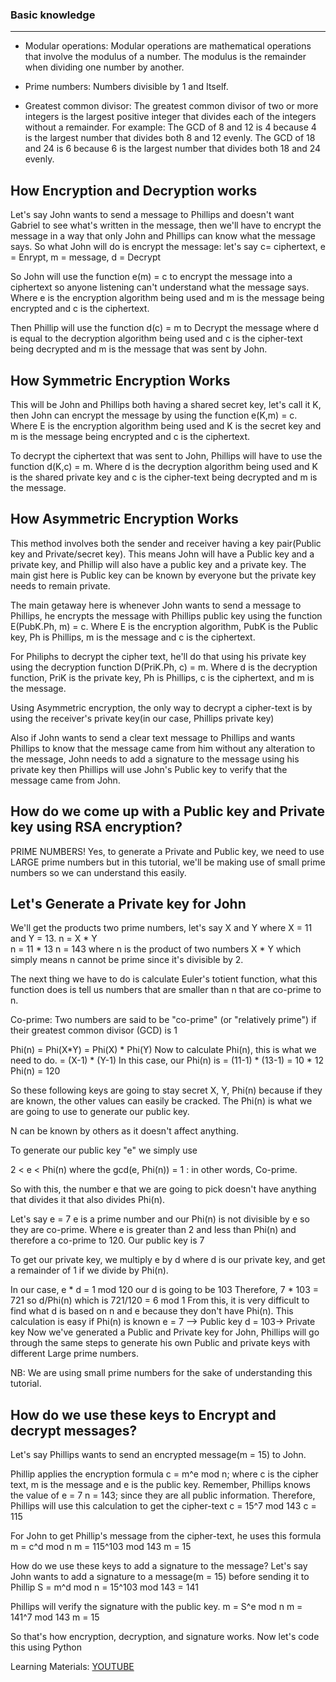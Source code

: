 ### Basic knowledge
-----------------------
- Modular operations: Modular operations are mathematical operations that involve the modulus of a number. The modulus is the remainder when dividing one number by another.

- Prime numbers: Numbers divisible by 1 and Itself.

- Greatest common divisor: The greatest common divisor of two or more integers is the largest positive integer that divides each of the integers without a remainder. 
        For example:
    The GCD of 8 and 12 is 4 because 4 is the largest number that divides both 8 and 12 evenly.
    The GCD of 18 and 24 is 6 because 6 is the largest number that divides both 18 and 24 evenly.

How Encryption and Decryption works
---------------------------------------
Let's say John wants to send a message to Phillips and doesn't want Gabriel to see what's written in the message, then we'll have to encrypt the message in a way that only John and Phillips can know what the message says.
So what John will do is encrypt the message:
let's say c= ciphertext, e = Enrypt, m = message, d = Decrypt

So John will use the function e(m) = c to encrypt the message into a ciphertext so anyone listening can't understand what the message says. Where e is the encryption algorithm being used and m is the message being encrypted and c is the ciphertext.

Then Phillip will use the function d(c) = m to Decrypt the message where d is equal to the decryption algorithm being used and c is the cipher-text being decrypted and m is the message that was sent by John.

How Symmetric Encryption Works
--------------------------------
This will be John and Phillips both having a shared secret key, let's call it K, then John can encrypt the message by using the function e(K,m) = c. 
Where E is the encryption algorithm being used and K is the secret key and m is the message being encrypted and c is the ciphertext.

To decrypt the ciphertext that was sent to John, Phillips will have to use the function d(K,c) = m. Where d is the decryption algorithm being used and K is the shared private key and c is the cipher-text being decrypted and m is the message.

How Asymmetric Encryption Works
--------------------------------
This method involves both the sender and receiver having a key pair(Public key and Private/secret key). This means John will have a Public key and a private key, and Phillip will also have a public key and a private key. The main gist here is Public key can be known by everyone but the private key needs to remain private. 

The main getaway here is whenever John wants to send a message to Phillips, he encrypts the message with Phillips public key using the function E(PubK.Ph, m) = c. Where E is the encryption algorithm, PubK is the Public key, Ph is Phillips, m is the message and c is the ciphertext.

For Philiphs to decrypt the cipher text, he'll do that using his private key using the decryption function D(PriK.Ph, c) = m. Where d is the decryption function, PriK is the private key, Ph is Phillips, c is the ciphertext, and m is the message.

Using Asymmetric encryption, the only way to decrypt a cipher-text is by using the receiver's private key(in our case, Phillips private key)

Also if John wants to send a clear text message to Phillips and wants Phillips to know that the message came from him without any alteration to the message, John needs to add a signature to the message using his private key then Phillips will use John's Public key to verify that the message came from John. 


How do we come up with a Public key and Private key using RSA encryption?
----------------------------
PRIME NUMBERS! 
Yes, to generate a Private and Public key, we need to use LARGE prime numbers but in this tutorial, we'll be making use of small prime numbers so we can understand this easily.

Let's Generate a Private key for John
--------------------------------------
We'll get the products two prime numbers, let's say X and Y where X = 11 and Y = 13.
n = X * Y  
n = 11 * 13
n = 143
where n is the product of two numbers X * Y which simply means n cannot be prime since it's divisible by 2.

The next thing we have to do is calculate Euler's totient function, what this function does is tell us numbers that are smaller than n that are co-prime to n. 

Co-prime: Two numbers are said to be "co-prime" (or "relatively prime") if their greatest common divisor (GCD) is 1

Phi(n) =  Phi(X*Y)
       =  Phi(X) * Phi(Y)
        Now to calculate Phi(n), this is what we need to do.
       =  (X-1) * (Y-1)
       In this case, our Phi(n) is
           = (11-1) * (13-1)
           = 10 * 12
     Phi(n) = 120
         
So these following keys are going to stay secret X, Y, Phi(n) because if they are known, the other values can easily be  cracked. The Phi(n) is what we are going to use to generate our public key.
 
N can be known by others as it doesn't affect anything.

To generate our public key "e" we simply use

2 < e < Phi(n) where the gcd(e, Phi(n)) = 1 : in other words, Co-prime.

So with this, the number e that we are going to pick doesn't have anything that divides it that also divides Phi(n).

Let's say e = 7
e is a prime number and our Phi(n) is not divisible by e so they are co-prime.
Where e is greater than 2 and less than Phi(n) and therefore a co-prime to 120.
Our public key is 7

To get our private key, we multiply e by d where d is our private key, and get a remainder of 1 if we divide by Phi(n).

In our case,
e * d = 1 mod 120
our d is going to be 103
Therefore,
7 * 103 = 721
so d/Phi(n) which is 721/120 = 6 mod 1
From this, it is very difficult to find what d is based on n and e because they don't have Phi(n).
This calculation is easy if Phi(n) is known
 e = 7 --> Public key
 d = 103-> Private key
 Now we've generated a Public and Private key for John, Phillips will go through the same steps to generate his own Public and private keys with different Large prime numbers.

NB: We are using small prime numbers for the sake of understanding this tutorial.

How do we use these keys to Encrypt and decrypt messages?
--------------------------------------------------------
Let's say Phillips wants to send an encrypted message(m = 15) to John.

Phillip applies the encryption formula c = m^e mod n; where c is the cipher text, m is the message and e is the public key.
Remember, Phillips knows the value of 
e = 7
n = 143; since they are all public information.
Therefore, Phillips will use this calculation to get the cipher-text
c = 15^7 mod 143
c = 115

For John to get Phillip's message from the cipher-text, he uses this formula
m = c^d mod n
m = 115^103 mod 143
m = 15

How do we use these keys to add a signature to the message?
 Let's say John wants to add a signature to a message(m = 15) before sending it to Phillip
    S = m^d mod n
        = 15^103 mod 143
        = 141
   
Phillips will verify the signature with the public key.
    m = S^e mod n
    m = 141^7 mod 143
    m = 15
    
So that's how encryption, decryption, and signature works. Now let's code this using Python

 

Learning Materials:
[YOUTUBE](https://www.youtube.com/watch?v=D_PfV_IcUdA)
